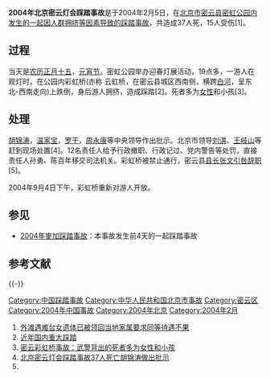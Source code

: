 **2004年北京密云灯会踩踏事故**是于2004年2月5日，在[北京市](../Page/北京市.md "wikilink")[密云县](https://zh.wikipedia.org/wiki/密云县 "wikilink")[密虹公园内发生的一起因人群拥挤等因素导致的](https://zh.wikipedia.org/wiki/密虹公园 "wikilink")[踩踏事故](../Page/踩踏事故.md "wikilink")，共造成37人死，15人受伤\[1\]。

## 过程

当天是[农历正月十五](https://zh.wikipedia.org/wiki/农历 "wikilink")，[元宵节](../Page/元宵节.md "wikilink")。密虹公园举办迎春灯展活动，19点多，一游人在观灯时，在公园内彩虹桥(亦称 云虹桥，在密云县城区西南侧，横跨[白河](https://zh.wikipedia.org/wiki/白河_\(潮白河\) "wikilink")，呈东北-西南走向)上跌倒，身后游人拥挤，造成踩踏\[2\]。死者多为[女性](../Page/女性.md "wikilink")和小孩\[3\]。

## 处理

[胡锦涛](../Page/胡锦涛.md "wikilink")，[温家宝](../Page/温家宝.md "wikilink")，[罗干](../Page/罗干.md "wikilink")，[周永康](../Page/周永康.md "wikilink")等中央领导作出批示。北京市领导[刘淇](../Page/刘淇.md "wikilink")、[王岐山](../Page/王岐山.md "wikilink")等赶到现场处置\[4\]。12名责任人给予行政撤职、行政记过、党内警告等处罚，直接责任人孙勇、陈百年移交司法机关。彩虹桥被禁止通行，密云县[县长](https://zh.wikipedia.org/wiki/县长 "wikilink")[张文引咎辞职](../Page/张文_\(北京官员\).md "wikilink")\[5\]。

2004年9月4日下午，彩虹桥重新对游人开放。

## 参见

  - [2004年麥加踩踏事故](https://zh.wikipedia.org/wiki/2004年麥加踩踏事故 "wikilink")：本事故发生前4天的一起踩踏事故

## 参考文献

{{-}}

[Category:中国踩踏事故](https://zh.wikipedia.org/wiki/Category:中国踩踏事故 "wikilink") [Category:中华人民共和国北京市事故](https://zh.wikipedia.org/wiki/Category:中华人民共和国北京市事故 "wikilink") [Category:密云区](https://zh.wikipedia.org/wiki/Category:密云区 "wikilink") [Category:2004年中国事故](https://zh.wikipedia.org/wiki/Category:2004年中国事故 "wikilink") [Category:2004年北京](https://zh.wikipedia.org/wiki/Category:2004年北京 "wikilink") [Category:2004年2月](https://zh.wikipedia.org/wiki/Category:2004年2月 "wikilink")

1.  [外滩遇难台女遗体已被领回当地家属要求同等待遇不果](http://www.chinese.rfi.fr/%E4%B8%AD%E5%9B%BD/20150105-%E5%A4%96%E6%BB%A9%E9%81%87%E9%9A%BE%E5%8F%B0%E5%A5%B3%E9%81%97%E4%BD%93%E5%B7%B2%E8%A2%AB%E9%A2%86%E5%9B%9E%E5%BD%93%E5%9C%B0%E5%AE%B6%E5%B1%9E%E8%A6%81%E6%B1%82%E5%90%8C%E7%AD%89%E5%BE%85%E9%81%87%E4%B8%8D%E6%9E%9C)
2.  [近年国内重大踩踏](http://news.sina.com.cn/c/2015-01-01/103831351447.shtml)
3.  [密云彩虹桥事故：武警背出的死者多为女性和小孩](http://news.qq.com/a/20040206/000265.htm)
4.  [北京密云灯会踩踏事故37人死亡胡锦涛做出批示](http://www.people.com.cn/GB/shizheng/1026/2322664.html)
5.